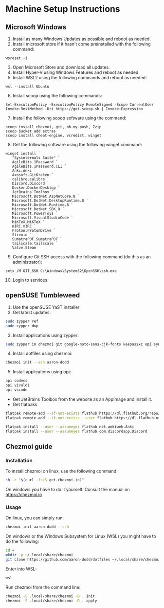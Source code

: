 # Machine Setup Instructions
## Microsoft Windows

1. Install as many Windows Updates as possible and reboot as needed.
2. Install microsoft store if it hasn't come preinstalled with the following
   command:

```pwsh
wsreset -i
```

3. Open Microsoft Store and download all updates.
4. Install Hyper-V using Windows Features and reboot as needed.
5. Install WSL2 using the following commands and reboot as needed:

```pwsh
wsl --install Ubuntu
```

6. Install scoop using the following commands:

```pwsh
Set-ExecutionPolicy -ExecutionPolicy RemoteSigned -Scope CurrentUser
Invoke-RestMethod -Uri https://get.scoop.sh | Invoke-Expression
```

7. Install the following scoop software using the command:

```pwsh
scoop install chezmoi, git, oh-my-posh, 7zip
scoop bucket add extras
scoop install cheat-engine, vcredist, winget
```

8. Get the following software using the following winget command:

```pwsh
winget install `
   "Sysinternals Suite" `
   AgileBits.1Password `
   AgileBits.1Password.CLI `
   Anki.Anki `
   Axosoft.GitKraken `
   calibre.calibre `
   Discord.Discord `
   Docker.DockerDesktop `
   JetBrains.Toolbox `
   Microsoft.DotNet.AspNetCore.8 `
   Microsoft.DotNet.DesktopRuntime.8 `
   Microsoft.DotNet.Runtime.8 `
   Microsoft.DotNet.SDK.8 `
   Microsoft.PowerToys `
   Microsoft.VisualStudioCode `
   MiKTeX.MiKTeX `
   mIRC.mIRC `
   Proton.ProtonDrive `
   Stremio `
   SumatraPDF.SumatraPDF `
   tailscale.tailscale `
   Valve.Steam
```

9. Configure Git SSH access with the following command (do this as an
   administrator):

```pwsh
setx /M GIT_SSH C:\Windows\System32\OpenSSH\ssh.exe
```

10. Login to services.

## openSUSE Tumbleweed

1. Use the openSUSE YaST installer
2. Get latest updates:

```bash
sudo zypper ref
sudo zypper dup
```

3. Install applications using zypper:

```bash
sudo zypper in chezmoi git google-noto-sans-cjk-fonts keepassxc opi syncthing
```

4. Install dotfiles using chezmoi:

```bash
chezmoi init --ssh aaron-dodd
```

5. Install applications using opi:

```bash
opi codecs
opi vivaldi
opi vscode
```

- Get JetBrains Toolbox from the website as an AppImage and install it.
- Get flatpaks

```bash
flatpak remote-add --if-not-exists flathub https://dl.flathub.org/repo/flathub.flatpakrepo
flatpak remote-add --if-not-exists --user flathub https://dl.flathub.org/repo/flathub.flatpakrepo

flatpak install --user --assumeyes flathub net.ankiweb.Anki
flatpak install --user --assumeyes flathub com.discordapp.Discord
```

## Chezmoi guide
### Installation

To install chezmoi on linux, use the following command:

```bash
sh -c "$(curl -fsLS get.chezmoi.io)"
```

On windows you have to do it yourself. Consult the manual on https://chezmoi.io

### Usage

On linux, you can simply run:

```bash
chezmoi init aaron-dodd --ssh
```

On windows or the Windows Subsystem for Linux (WSL) you might have to do the following:

```bash
cd ~
mkdir -p ~/.local/share/chezmoi
git clone https://github.com/aaron-dodd/dotfiles ~/.local/share/chezmoi
```

Enter into WSL:

```bash
wsl
```

Run chezmoi from the command line:

```bash
chezmoi -S .local/share/chezmoi -D . init
chezmoi -S .local/share/chezmoi -D . apply
```
